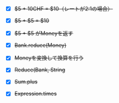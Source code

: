 - [x] ~~$5 + 10CHF = $10（レートが2:1の場合）~~
- [x] ~~$5 + $5 = $10~~
- [x] ~~$5 + $5 がMoneyを返す~~
- [x] ~~Bank.reduce(Money)~~
- [x] ~~Moneyを変換して換算を行う~~
- [x] ~~Reduce(Bank, String~~
- [x] ~~Sum.plus~~
- [x] ~~Expression.times~~



